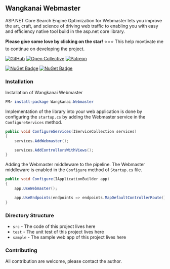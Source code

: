 ## Wangkanai Webmaster 

ASP.NET Core Search Engine Optimization for Webmaster lets you improve the art, craft, and science of driving web traffic to enabling you with easy and efficiency native tool build in the asp.net core library.

**Please give some love by clicking on the star!** :star::star::star: This help movtivate me to continue on developing the project.

[![GitHub](https://img.shields.io/github/license/wangkanai/webmaster)](https://github.com/wangkanai/webmaster/blob/master/LICENSE)
[![Open Collective](https://img.shields.io/badge/open%20collective-support%20me-3385FF.svg)](https://opencollective.com/wangkanai)
[![Patreon](https://img.shields.io/badge/patreon-support%20me-d9643a.svg)](https://www.patreon.com/wangkanai)

[![NuGet Badge](https://buildstats.info/nuget/wangkanai.Webmaster)](https://www.nuget.org/packages/wangkanai.Webmaster)
[![NuGet Badge](https://buildstats.info/nuget/wangkanai.Webmaster?includePreReleases=true)](https://www.nuget.org/packages/wangkanai.Webmaster)

### Installation

Installation of Wangkanai Webmaster

```powershell
PM> install-package Wangkanai.Webmaster
```

Implementation of the library into your web application is done by configuring the `startup.cs` by adding the Webmaster service in the `ConfigureServices` method.

```csharp
public void ConfigureServices(IServiceCollection services)
{
    services.AddWebmaster();

    services.AddControllersWithViews();
}
```

Adding the Webmaster middleware to the pipeline. The Webmaster middleware is enabled in the `Configure` method of `Startup.cs` file.

```csharp
public void Configure(IApplicationBuilder app)
{
    app.UseWebmaster();

    app.UseEndpoints(endpoints => endpoints.MapDefaultControllerRoute());
}
```

### Directory Structure

- `src` - The code of this project lives here
- `test` - The unit test of this project lives here
- `sample` - The sample web app of this project lives here

### Contributing

All contribution are welcome, please contact the author.
